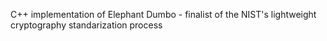 C++ implementation of Elephant Dumbo - finalist of the NIST's lightweight cryptography standarization process